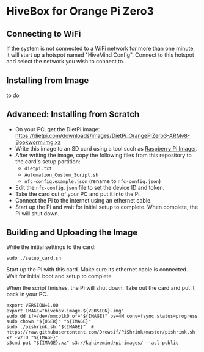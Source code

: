 # HiveBox for Orange Pi Zero3

## Connecting to WiFi

If the system is not connected to a WiFi network for more than one minute, it will start up a hotspot named "HiveMind Config". Connect to this hotspot and select the network you wish to connect to.

## Installing from Image

to do

## Advanced: Installing from Scratch

- On your PC, get the DietPi image: https://dietpi.com/downloads/images/DietPi_OrangePiZero3-ARMv8-Bookworm.img.xz
- Write this image to an SD card using a tool such as [Raspberry Pi Imager](https://www.raspberrypi.com/software/).
- After writing the image, copy the following files from this repository to the card's setup partition:
  - `dietpi.txt`
  - `Automation_Custom_Script.sh`
  - `nfc-config.example.json` (rename to `nfc-config.json`)
- Edit the `nfc-config.json` file to set the device ID and token.
- Take the card out of your PC and put it into the Pi.
- Connect the Pi to the internet using an ethernet cable.
- Start up the Pi and wait for initial setup to complete. When complete, the Pi will shut down.

## Building and Uploading the Image

Write the initial settings to the card:
```
sudo ./setup_card.sh
```

Start up the Pi with this card. Make sure its ethernet cable is connected. Wait for initial boot and setup to complete.

When the script finishes, the Pi will shut down. Take out the card and put it back in your PC.

```
export VERSION=1.00
export IMAGE="hivebox-image-${VERSION}.img"
sudo dd if=/dev/mmcblk0 of="${IMAGE}" bs=4M conv=fsync status=progress
sudo chown "${USER}" "${IMAGE}"
sudo ./pishrink.sh "${IMAGE}"  # https://raw.githubusercontent.com/Drewsif/PiShrink/master/pishrink.sh
xz -vzT0 "${IMAGE}"
s3cmd put "${IMAGE}.xz" s3://kqhivemind/pi-images/ --acl-public
```

